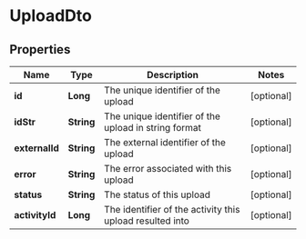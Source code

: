 

# UploadDto


## Properties

Name | Type | Description | Notes
------------ | ------------- | ------------- | -------------
**id** | **Long** | The unique identifier of the upload |  [optional]
**idStr** | **String** | The unique identifier of the upload in string format |  [optional]
**externalId** | **String** | The external identifier of the upload |  [optional]
**error** | **String** | The error associated with this upload |  [optional]
**status** | **String** | The status of this upload |  [optional]
**activityId** | **Long** | The identifier of the activity this upload resulted into |  [optional]



